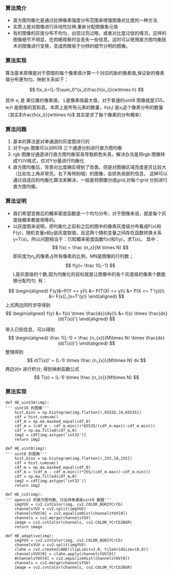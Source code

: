 

### 算法简介
  * 直方图均衡化是通过拉伸像素强度分布范围来增强图像对比度的一种方法.
  * 实质上是对图像进行非线性拉伸,重新分配图像象元值
  * 有的图像的灰度分布不均匀，出现过亮过暗，或者对比度过低的情况，这样的图像细节不明显，在肉眼观察时会丢失一些信息。这时可以使用直方图均衡技术对图像进行变换，变成肉眼易于分辨的细节分明的图像。

### 算法实现
算法基本原理是对于原图的每个像素值计算一个对应的新的像素值,保证新的像素值分布更均匀。映射关系如下：

$$ f(x_i)=(L-1)\sum_0^{x_i}\frac{h(x_i)}{w\times h} $$

其中 $x_i$ 是 某位置的像素值， L是像素值最大值，对于普通的uint8 图像就是255， w,h 是图像的宽和高，本质上是所有元素的数量，$h(x_i)$ 是$x_{i}$这个像素分布的数量（其实$\frac{h(x_i)}{w\times h}$ 其实是求了每个像素的分布概率）

### 算法问题
1. 基本的算法是对单通道的灰度图进行的
2. 对于rgb 图像可以对RGB 三个通道分别进行直方图均衡
3. rgb 图像分通道进行直方图均衡容易导致颜色失真，解决办法是将rgb 图像转成YUV格式，仅对Y分量进行均衡化
4. 直方图均衡后，背景对比度确实得到了改善。但是对图像区域亮度差异比较大（比如左上角非常亮，右下角特别暗）的图像，会损失局部的信息， 这种可以通过自适应的均衡化算法来解决，一般是将图像分成grid,对每个grid 分别进行直方图均衡。

### 算法证明
* 我们希望变换后的概率密度函数是一个均匀分布，对于图像来说，就是每个灰度级概率都是相等的。
* 以灰度图来说明，把均衡化之前和之后的图中的像素灰度级分布看成F(x)和F(y)，随机变量x和y是灰度取值，且这两个随机变量之间存在函数转换关系y=T(x)。所以问题相当于：已知概率密度函数f(x)和f(y)，求T(x)。
其中：
$$ f(x) = \frac {n_x}{M \times N} $$
即灰度为$n_x$的像素占所有像素的比例，MN是图像的行列数；
$$ f(y)= \frac 1{L−1} $$
L是灰度级的个数,因为均衡化的目标就是让图像中的各个灰度级的像素个数能够分配均匀.
有：

$$
\begin{aligned} 
F(y)&=P(Y <= y)\\
&= P(T(X) <= y)\\
&= P(X <= T'(y))\\
&= F(x)|_{x=T'(y)}
\end{aligned}
 $$
上式两边同时求导得到
$$
\begin{aligned} 
f(y) &= f(x) \times \frac{dx}{dy}\\
&= f(x) \times \frac{dx}{d(T(x))'}
\end{aligned}
 $$

带入已知信息，可以得到
$$
\begin{aligned} 
\frac 1{L-1} = \frac {n_{x}}{M\times N} \times \frac{dx}{d(T(x))'}
\end{aligned}
 $$
 整理得到
 $$
d(T(x))' = (L-1) \times \frac {n_{x}}{M\times N} dx
 $$
 两边对x 进行积分, 得到映射函数公式
$$
T(x) = (L-1) \times \frac {n_{x}}{M\times N}
$$

### 算法实现
    
    def HE_uint16(img):
    ''' uint16 的图像'''
        hist,bins = np.histogram(img.flatten(),65535,[0,65535])
        cdf = hist.cumsum()
        cdf_m = np.ma.masked_equal(cdf,0)
        cdf_m = (cdf_m - cdf_m.min())*65535/(cdf_m.max()-cdf_m.min())
        cdf = np.ma.filled(cdf_m,0)
        img2 = cdf[img.astype('int32')]
        return img2

    def HE_uint8(img):
    ''' uint8 的图像'''
        hist,bins = np.histogram(img.flatten(),255,[0,255])
        cdf = hist.cumsum()
        cdf_m = np.ma.masked_equal(cdf,0)
        cdf_m = (cdf_m - cdf_m.min())*255/(cdf_m.max()-cdf_m.min())
        cdf = np.ma.filled(cdf_m,0)
        img2 = cdf[img.astype('int32')]
        return img2
    
    def HE_cv2(img):
    ''' opencv2 的直方图均衡，只支持单通道uint8 数据'''
        imgYUV = cv2.cvtColor(img, cv2.COLOR_BGR2YCrCb)
        channelsYUV = cv2.split(imgYUV)
        channelsYUV[0] = cv2.equalizeHist(channelsYUV[0])
        channels = cv2.merge(channelsYUV)
        image = cv2.cvtColor(channels, cv2.COLOR_YCrCb2BGR)
        return image

    def HE_adaptive(img):
        imgYUV = cv2.cvtColor(img, cv2.COLOR_BGR2YCrCb)
        channelsYUV = cv2.split(imgYUV)
        clahe = cv2.createCLAHE(clipLimit=2.0, tileGridSize=(8,8))
        channelsYUV[0] = clahe.apply(channelsYUV[0])
        #channelsYUV[0] = cv2.equalizeHist(channelsYUV[0])
        channels = cv2.merge(channelsYUV)
        image = cv2.cvtColor(channels, cv2.COLOR_YCrCb2BGR)
    
